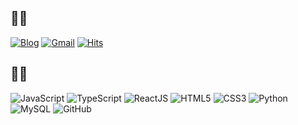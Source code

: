 <!--
**jiyehyeon/jiyehyeon** is a ✨ _special_ ✨ repository because its `README.md` (this file) appears on your GitHub profile.

Here are some ideas to get you started:

- 🔭 I’m currently working on ...
- 🌱 I’m currently learning ...
- 👯 I’m looking to collaborate on ...
- 🤔 I’m looking for help with ...
- 💬 Ask me about ...
- 📫 How to reach me: ...
- 😄 Pronouns: ...
- ⚡ Fun fact: ...
-->

## 👋🏼
[![Blog](https://img.shields.io/badge/-Blog-03a57a?style=flat-square&labelColor=000000&logo=Gastby&link=https://jiyehyeon.netlify.app/)](https://jiyehyeon.netlify.app/)
[![Gmail](https://img.shields.io/badge/Mail-d14836?style=flat-square&logo=Gmail&logoColor=white&link=mailto:hyeonjiyeah@gmail.com)](mailto:hyeonjiyeah@gmail.com)
[![Hits](https://hits.seeyoufarm.com/api/count/incr/badge.svg?url=https%3A%2F%2Fgithub.com%2Fjiyehyeon)](https://hits.seeyoufarm.com) 

## 💪🏻
![JavaScript](https://img.shields.io/badge/-JavaScript-F7DF1E?style=for-the-badge&logo=javascript)
![TypeScript](https://img.shields.io/badge/-TypeScript-3178C6?style=for-the-badge&logo=typescript)
![ReactJS](https://img.shields.io/badge/-ReactJs-61DAFB?logo=react&logoColor=white&style=for-the-badge)
![HTML5](https://img.shields.io/badge/-HTML5-E34F26?style=for-the-badge&logo=html5&logoColor=white)
![CSS3](https://img.shields.io/badge/-CSS3-1572B6?style=for-the-badge&logo=css3)
![Python](https://img.shields.io/badge/-Python-3776AB?style=for-the-badge&logo=Python)
![MySQL](https://img.shields.io/badge/-MySQL-4479A1?style=for-the-badge&logo=mysql)
![GitHub](https://img.shields.io/badge/-GitHub-181717?style=for-the-badge&logo=github)

